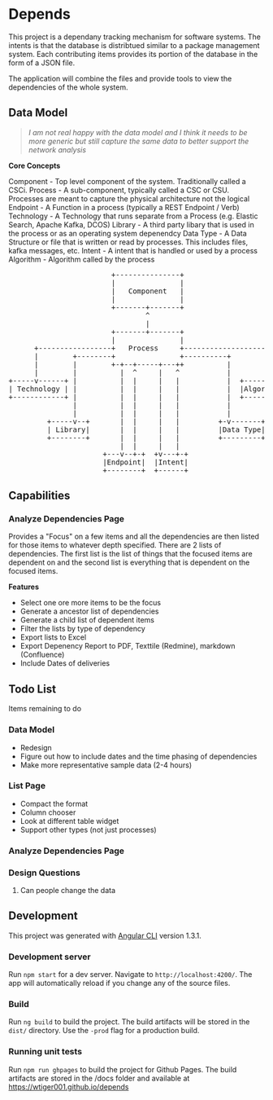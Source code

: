 # Depends

This project is a dependany tracking mechanism for software systems. The intents is that the database is distribtued similar to a package management system. Each contributing items provides its portion of the database in the form of a JSON file. 

The application will combine the files and provide tools to view the dependencies of the whole system. 

## Data Model

> *I am not real happy with the data model and I think it needs to be more generic but still capture the same data to better support the network analysis*

**Core Concepts** 

Component - Top level component of the system. Traditionally called a CSCi. 
Process - A sub-component, typically called a CSC or CSU. Processes are meant to capture the physical architecture not the logical
Endpoint - A Function in a process (typically a REST Endpoint / Verb)
Technology - A Technology that runs separate from a Process (e.g. Elastic Search, Apache Kafka, DCOS)
Library - A third party libary that is used in the process or as an operating system depenendcy
Data Type - A Data Structure or file that is written or read by processes. This includes files, kafka messages, etc.
Intent - A intent that is handled or used by a process
Algorithm - Algorithm called by the process

<pre>
                        +---------------+
                        |               |
                        |   Component   |
                        |               |
                        +-------+-------+
                                ^
                                |
                        +-------+-------+
                        |               |
      +-----------------+   Process     +-------------------+
      |        +--------+               +----------+        |
      |        |        +-+--+-----+---++          |        |
      |        |          |  ^     |   ^           |        |
+-----v------+ |          |  |     |   |           |  +-----v---+
| Technology | |          |  |     |   |           |  |Algorithm|
+------------+ |          |  |     |   |           |  +---------+
               |          |  |     |   |           |
               |          |  |     |   |           |
         +-----v--+       |  |     |   |         +-v-------+
         | Library|       |  |     |   |         |Data Type|
         +--------+       |  |     |   |         +---------+
                          |  |     |   |
                      +---v--+-+  +v---+-+
                      |Endpoint|  |Intent|
                      +--------+  +------+
</pre>

##  Capabilities

 
### Analyze Dependencies Page
Provides a "Focus" on a few items and all the dependencies are then listed for those items to whatever depth specified. There are 2 lists of dependencies. The first list is the list of things that the focused items are dependent on and the second list is everything that is dependent on the focused items. 

**Features**
- Select one ore more items to be the focus
- Generate a ancestor list of dependencies
- Generate a child list of dependent items
- Filter the lists by type of dependency
- Export lists to Excel
- Export Depenency Report to PDF, Texttile (Redmine), markdown (Confluence)
- Include Dates of deliveries

## Todo List

Items remaining to do

### Data Model

- Redesign
- Figure out how to include dates and the time phasing of dependencies
- Make more representative sample data (2-4 hours)

### List Page

- Compact the format
- Column chooser
- Look at different table widget
- Support other types (not just processes)
 
### Analyze Dependencies Page


### Design Questions

1. Can people change the data

## Development

This project was generated with [Angular CLI](https://github.com/angular/angular-cli) version 1.3.1.

### Development server

Run `npm start` for a dev server. Navigate to `http://localhost:4200/`. The app will automatically reload if you change any of the source files.

### Build

Run `ng build` to build the project. The build artifacts will be stored in the `dist/` directory. Use the `-prod` flag for a production build.

### Running unit tests

Run `npm run ghpages` to build the project for Github Pages. The build artifacts are stored in the /docs folder and available at https://wtiger001.github.io/depends